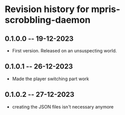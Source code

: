 # Revision history for mpris-scrobbling-daemon

## 0.1.0.0 -- 19-12-2023

* First version. Released on an unsuspecting world.

## 0.1.0.1 -- 26-12-2023
* Made the player switching part work

## 0.1.0.2 -- 27-12-2023
* creating the JSON files isn't necessary anymore
